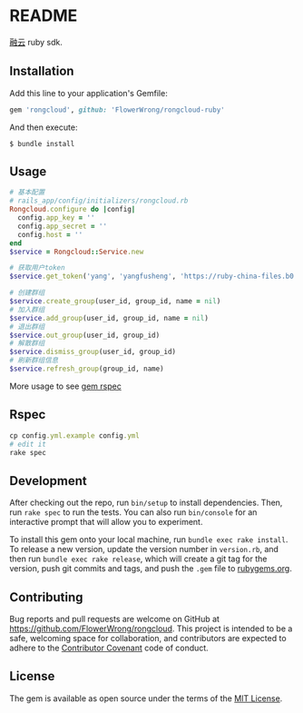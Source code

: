 # README

[融云](http://www.rongcloud.cn/) ruby sdk.

## Installation

Add this line to your application's Gemfile:

```ruby
gem 'rongcloud', github: 'FlowerWrong/rongcloud-ruby'
```

And then execute:

    $ bundle install

## Usage

```ruby
# 基本配置
# rails_app/config/initializers/rongcloud.rb
Rongcloud.configure do |config|
  config.app_key = ''
  config.app_secret = ''
  config.host = ''
end
$service = Rongcloud::Service.new

# 获取用户token
$service.get_token('yang', 'yangfusheng', 'https://ruby-china-files.b0.upaiyun.com/user/big_avatar/9442.jpg')

# 创建群组
$service.create_group(user_id, group_id, name = nil)
# 加入群组
$service.add_group(user_id, group_id, name = nil)
# 退出群组
$service.out_group(user_id, group_id)
# 解散群组
$service.dismiss_group(user_id, group_id)
# 刷新群组信息
$service.refresh_group(group_id, name)
```

More usage to see [gem rspec](https://github.com/FlowerWrong/rongcloud-ruby/blob/master/spec/rongcloud/service_spec.rb#L162)

## Rspec

```ruby
cp config.yml.example config.yml
# edit it
rake spec
```

## Development

After checking out the repo, run `bin/setup` to install dependencies. Then, run `rake spec` to run the tests. You can also run `bin/console` for an interactive prompt that will allow you to experiment.

To install this gem onto your local machine, run `bundle exec rake install`. To release a new version, update the version number in `version.rb`, and then run `bundle exec rake release`, which will create a git tag for the version, push git commits and tags, and push the `.gem` file to [rubygems.org](https://rubygems.org).

## Contributing

Bug reports and pull requests are welcome on GitHub at https://github.com/FlowerWrong/rongcloud. This project is intended to be a safe, welcoming space for collaboration, and contributors are expected to adhere to the [Contributor Covenant](contributor-covenant.org) code of conduct.


## License

The gem is available as open source under the terms of the [MIT License](http://opensource.org/licenses/MIT).
